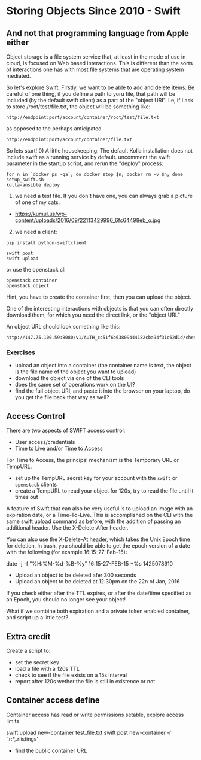 # Storing Objects Since 2010 - Swift
## And not that programming language from Apple either

Object storage is a file system service that, at least in the mode of use in cloud, is focused on Web based interactions. This is different than the sorts of interactions one has with most file systems that are operating system mediated.

So let's explore Swift.  Firstly, we want to be able to add and delete items.  Be careful of one thing, if you define a path to yoru file, that path will be included (by the default swift client) as a part of the "object URI".  I.e, if I ask to store /root/test/file.txt, the object will be something like:

```
http://endpoint:port/account/container/root/test/file.txt
```

as opposed to the perhaps anticipated

```
http://endpoint:port/account/container/file.txt
```

So lets start!
0) A little housekeeping:  The default Kolla installation does not include swift as a running service by default.  uncomment the swift parameter in the startup script, and rerun the "deploy" process:

```
for n in `docker ps -qa`; do docker stop $n; docker rm -v $n; done
setup_swift.sh
kolla-ansible deploy
```

1) we need a test file. If you don't have one, you can always grab a picture of one of my cats:
- https://kumul.us/wp-content/uploads/2016/09/22113429996_6fc64498eb_o.jpg

2) we need a client:

```
pip install python-swiftclient

swift post
swift upload
```
or use the openstack cli

```
openstack container
openstack object
```

Hint, you have to create the container first, then you can upload the object.

One of the interesting interactions with objects is that you can often directly download them, for which you need the direct link, or the "object URL"

An object URL should look something like this:

```
http://147.75.100.59:8080/v1/AUTH_cc51f6b63809444182cba94f31c62d1d/chetah/chetah.jpg
```

### Exercises
- upload an object into a container (the container name is text, the object is the file name of the object you want to upload)
- download the object via one of the CLI tools
- does the same set of operations work on the UI?
- find the full object URI, and paste it into the browser on your laptop, do you get the file back that way as well?


## Access Control

There are two aspects of SWIFT access control:
- User access/credentials
- Time to Live and/or Time to Access

For Time to Access, the principal mechanism is the Temporary URL or TempURL.

- set up the TempURL secret key for your account with the ```swift``` or ```openstack``` clients
- create a TempURL to read your object for 120s, try to read the file until it times out


A feature of Swift that can also be very useful is to upload an image with an expiration date, or a Time-To-Live. This is accomplished on the CLI with the same swift upload command as before, with the addition of passing an additional header. Use the X-Delete-After header.

You can also use the X-Delete-At header, which takes the Unix Epoch time for deletion. In bash, you should be able to get the epoch version of a date with the following (for example 16:15-27-Feb-15):


date -j -f "%H:%M-%d-%B-%y" 16:15-27-FEB-15 +%s
1425078910

- Upload an object to be deleted afer 300 seconds
- Upload an object to be deleted at 12:30pm on the 22n of Jan, 2016

If you check either after the TTL expires, or after the date/time specified as an Epoch, you should no longer see your object!

What if we combine both expiration and a private token enabled container, and script up a little test?

## Extra credit
Create a script to:
 - set the secret key
 - load a file with a 120s TTL
 - check to see if the file exists on a 15s interval
 - report after 120s wether the file is still in existence or not

## Container access define

Container access has read or write permissions setable, explore access limits

swift upload new-container test_file.txt
swift post new-container -r '.r:*,.rlistings'

- find the public container URL
